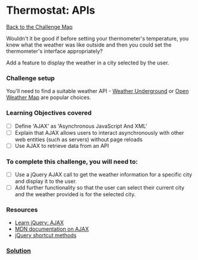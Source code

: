 # Thermostat: APIs

[Back to the Challenge Map](0_challenge_map.md)

Wouldn't it be good if before setting your thermometer's temperature, you knew what the weather was like outside and then you could set the thermometer's interface appropriately?

Add a feature to display the weather in a city selected by the user.

### Challenge setup

You'll need to find a suitable weather API - [Weather Underground](http://www.wunderground.com/weather/api) or [Open Weather Map](http://openweathermap.org/api) are popular choices.

### Learning Objectives covered

- [ ] Define 'AJAX' as 'Asynchronous JavaScript And XML'
- [ ] Explain that AJAX allows users to interact asynchronously with other web entities (such as servers) without page reloads
- [ ] Use AJAX to retrieve data from an API

### To complete this challenge, you will need to:

- [ ] Use a jQuery AJAX call to get the weather information for a specific city and display it to the user.
- [ ] Add further functionality so that the user can select their current city and the weather provided is for the selected city.

### Resources

- [Learn jQuery: AJAX](https://learn.jquery.com/ajax/)
- [MDN documentation on AJAX](https://developer.mozilla.org/en-US/docs/AJAX)
- [jQuery shortcut methods](http://api.jquery.com/category/ajax/shorthand-methods/)

### [Solution](solutions/8.md)

